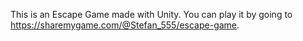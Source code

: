 This is an Escape Game made with Unity. 
You can play it by going to https://sharemygame.com/@Stefan_555/escape-game.
